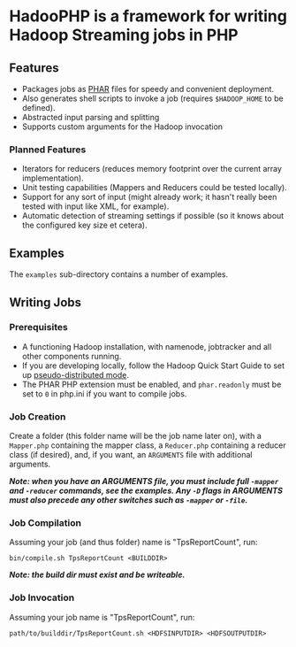 # HadooPHP is a framework for writing Hadoop Streaming jobs in PHP

## Features

* Packages jobs as [PHAR](http://php.net/phar) files for speedy and convenient deployment.
 * Also generates shell scripts to invoke a job (requires `$HADOOP_HOME` to be defined).
* Abstracted input parsing and splitting
* Supports custom arguments for the Hadoop invocation


### Planned Features

* Iterators for reducers (reduces memory footprint over the current array implementation).
* Unit testing capabilities (Mappers and Reducers could be tested locally).
* Support for any sort of input (might already work; it hasn't really been tested with input like XML, for example).
* Automatic detection of streaming settings if possible (so it knows about the configured key size et cetera).


## Examples

The `examples` sub-directory contains a number of examples.


## Writing Jobs

### Prerequisites

* A functioning Hadoop installation, with namenode, jobtracker and all other components running.
 * If you are developing locally, follow the Hadoop Quick Start Guide to set up [pseudo-distributed mode](http://hadoop.apache.org/common/docs/r0.20.2/quickstart.html#PseudoDistributed).
* The PHAR PHP extension must be enabled, and `phar.readonly` must be set to `0` in php.ini if you want to compile jobs.


### Job Creation

Create a folder (this folder name will be the job name later on), with a `Mapper.php` containing the mapper class, a `Reducer.php` containing a reducer class (if desired), and, if you want, an `ARGUMENTS` file with additional arguments.

***Note: when you have an ARGUMENTS file, you must include full `-mapper` and `-reducer` commands, see the examples. Any `-D` flags in ARGUMENTS must also precede any other switches such as `-mapper` or `-file`.***

### Job Compilation

Assuming your job (and thus folder) name is "TpsReportCount", run:

    bin/compile.sh TpsReportCount <BUILDDIR>

***Note: the build dir must exist and be writeable.***

### Job Invocation

Assuming your job name is "TpsReportCount", run:

    path/to/builddir/TpsReportCount.sh <HDFSINPUTDIR> <HDFSOUTPUTDIR>
